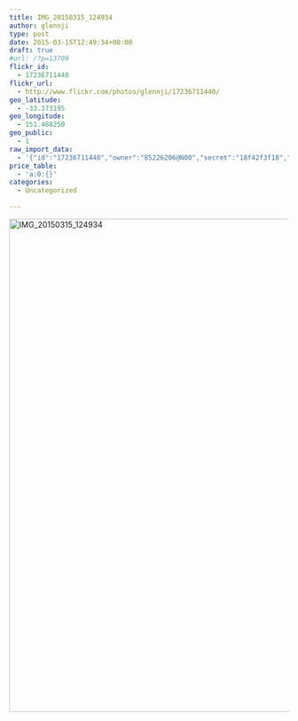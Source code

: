 ```yaml
---
title: IMG_20150315_124934
author: glennji
type: post
date: 2015-03-15T12:49:34+00:00
draft: true
#url: /?p=13709
flickr_id:
  - 17236711440
flickr_url:
  - http://www.flickr.com/photos/glennji/17236711440/
geo_latitude:
  - -33.373195
geo_longitude:
  - 151.488250
geo_public:
  - 1
raw_import_data:
  - '{"id":"17236711440","owner":"85226206@N00","secret":"18f42f3f18","server":"5346","farm":6,"title":"IMG_20150315_124934","ispublic":0,"isfriend":0,"isfamily":0,"description":{"_content":""},"dateupload":"1431089977","lastupdate":"1431089988","datetaken":"2015-03-15 12:49:34","datetakengranularity":"0","datetakenunknown":"0","ownername":"glennji","tags":"","machine_tags":"","originalsecret":"d876dae74c","originalformat":"jpg","latitude":"-33.373195","longitude":"151.488250","accuracy":"16","context":0,"place_id":"kqf7_PVTWryAwgzc2w","woeid":"28645358","geo_is_family":0,"geo_is_friend":0,"geo_is_contact":0,"geo_is_public":0,"media":"photo","media_status":"ready","url_o":"https://farm6.staticflickr.com/5346/17236711440_d876dae74c_o.jpg","height_o":"4208","width_o":"3120"}'
price_table:
  - 'a:0:{}'
categories:
  - Uncategorized

---
```

<p class="flickr-image">
  <a href="http://www.flickr.com/photos/glennji/17236711440/" class="flickr-link"><img src="/wp-content/uploads/2015/03/17236711440_d876dae74c_o-759x1024.jpg" width="660" height="890" alt="IMG_20150315_124934" class="keyring-img" /></a>
</p>
